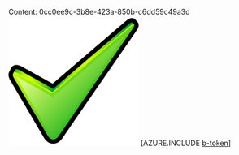 Content: 0cc0ee9c-3b8e-423a-850b-c6dd59c49a3d![image](9990d51f-dc2c-4404-a09a-71afd6e1048d.png)
[AZURE.INCLUDE [b-token](0608ed7c-65f8-4014-8a6c-dcc0a2c5bc27.md)]
